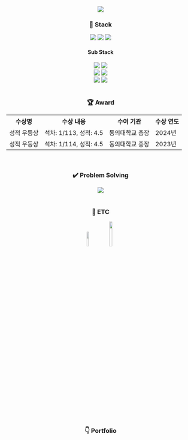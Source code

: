 <div align="center">
  <img src="https://capsule-render.vercel.app/api?type=Venom&color=auto&height=200&section=header&text=BackEnd&fontSize=90&theme=tokyonight" /><br>
  <h3>🌈 Stack</h3>
  <img src="https://img.shields.io/badge/Spring-6DB33F?style=square&logo=Spring&logoColor=white"> <img src="https://img.shields.io/badge/Oracle%20SQL-F80000?style=square&logo=oracle&logoColor=white"> <img src="https://img.shields.io/badge/C++-00599C?style=square&logo=cplusplus&logoColor=white"><br>
  <h4>Sub Stack</h4>
  <img src="https://img.shields.io/badge/Java Script-F7DF1E?style=square&logo=javascript&logoColor=white"> <img src="https://img.shields.io/badge/Fastapi-009688?style=square&logo=fastapi&logoColor=white"><br>
  <img src="https://img.shields.io/badge/Jetpack%20compose-4285F4?style=square&logo=jetpackcompose&logoColor=white"> <img src="https://img.shields.io/badge/MySQL-4479A1?style=square&logo=mysql&logoColor=white"><br>
  <img src="https://img.shields.io/badge/C%23-512BD4?style=square&logo=csharp&logoColor=white"> <img src="https://img.shields.io/badge/Python-3776AB?style=square&logo=Python&logoColor=white"> <br>
  <br>
  <h3>🏆 Award</h3>
  <table>
    <th>수상명</th>
    <th>수상 내용</th>
    <th>수여 기관</th>
    <th>수상 연도</th>
    <tr>
      <td>성적 우등상</td>
      <td>석차: 1/113, 성적: 4.5</td>
      <td>동의대학교 총장</td>
      <td>2024년</td>
    </tr>
    <tr>
      <td>성적 우등상</td>
      <td>석차: 1/114, 성적: 4.5</td>
      <td>동의대학교 총장</td>
      <td>2023년</td>
    </tr>
  </table>
  <br>
  <h3>✔️ Problem Solving</h3>
    <a href="https://solved.ac/profile/seok3765"><img src="http://mazassumnida.wtf/api/v2/generate_badge?boj=seok3765"></a><br>
  <br>
  <h3>🧑 ETC</h3>
  <a href="https://velog.io/@seok3765/posts"><img width="10%" src="https://img.shields.io/badge/velog-20C997?style=for-the-badge&logo=velog&logoColor=white"></a>
  <a href="https://www.linkedin.com/in/jcoder0424/"><img width="13%" src="https://img.shields.io/badge/linkedin-0A66C2?style=for-the-badge&logo=linkedin&logoColor=white"></a><br>
  <br>
  <h3>👇 Portfolio</h3>
    
